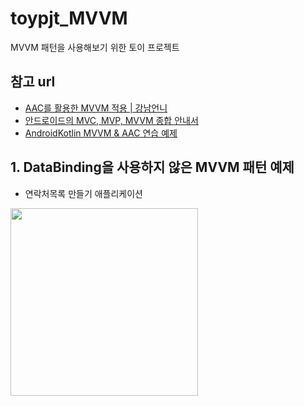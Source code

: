 # toypjt_MVVM
MVVM 패턴을 사용해보기 위한 토이 프로젝트

## 참고 url
* [AAC를 활용한 MVVM 적용 | 강남언니](https://blog.gangnamunni.com/post/aac_mvvm/)
* [안드로이드의 MVC, MVP, MVVM 종합 안내서](https://academy.realm.io/kr/posts/eric-maxwell-mvc-mvp-and-mvvm-on-android/)
* [AndroidKotlin MVVM & AAC 연습 예제](https://blog.yena.io/studynote/2019/03/27/Android-MVVM-AAC-2.html)

## 1. DataBinding을 사용하지 않은 MVVM 패턴 예제
* 연락처목록 만들기 애플리케이션
<img src="./diagram01" width=300 />